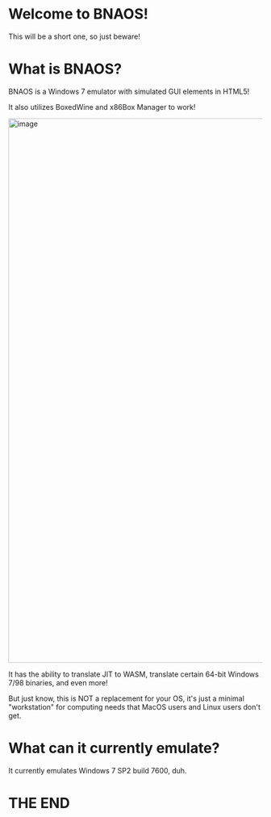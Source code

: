 # Welcome to BNAOS!
This will be a short one, so just beware!
# What is BNAOS?
BNAOS is a Windows 7 emulator with simulated GUI elements in HTML5!

It also utilizes BoxedWine and x86Box Manager to work!

<img width="1919" height="1079" alt="image" src="https://github.com/user-attachments/assets/e1e31f75-14f9-487f-87cb-25d7c7a07898" />

It has the ability to translate JIT to WASM, translate certain 64-bit Windows 7/98 binaries, and even more!

But just know, this is NOT a replacement for your OS, it's just a minimal "workstation" for computing needs that MacOS users and Linux users don't get.
# What can it currently emulate?
It currently emulates Windows 7 SP2 build 7600, duh.

# THE END
